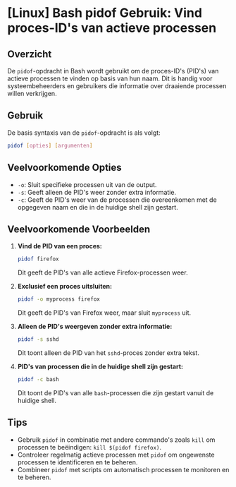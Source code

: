 # [Linux] Bash pidof Gebruik: Vind proces-ID's van actieve processen

## Overzicht
De `pidof`-opdracht in Bash wordt gebruikt om de proces-ID's (PID's) van actieve processen te vinden op basis van hun naam. Dit is handig voor systeembeheerders en gebruikers die informatie over draaiende processen willen verkrijgen.

## Gebruik
De basis syntaxis van de `pidof`-opdracht is als volgt:

```bash
pidof [opties] [argumenten]
```

## Veelvoorkomende Opties
- `-o`: Sluit specifieke processen uit van de output.
- `-s`: Geeft alleen de PID's weer zonder extra informatie.
- `-c`: Geeft de PID's weer van de processen die overeenkomen met de opgegeven naam en die in de huidige shell zijn gestart.

## Veelvoorkomende Voorbeelden

1. **Vind de PID van een proces:**
   ```bash
   pidof firefox
   ```
   Dit geeft de PID's van alle actieve Firefox-processen weer.

2. **Exclusief een proces uitsluiten:**
   ```bash
   pidof -o myprocess firefox
   ```
   Dit geeft de PID's van Firefox weer, maar sluit `myprocess` uit.

3. **Alleen de PID's weergeven zonder extra informatie:**
   ```bash
   pidof -s sshd
   ```
   Dit toont alleen de PID van het `sshd`-proces zonder extra tekst.

4. **PID's van processen die in de huidige shell zijn gestart:**
   ```bash
   pidof -c bash
   ```
   Dit toont de PID's van alle `bash`-processen die zijn gestart vanuit de huidige shell.

## Tips
- Gebruik `pidof` in combinatie met andere commando's zoals `kill` om processen te beëindigen: `kill $(pidof firefox)`.
- Controleer regelmatig actieve processen met `pidof` om ongewenste processen te identificeren en te beheren.
- Combineer `pidof` met scripts om automatisch processen te monitoren en te beheren.